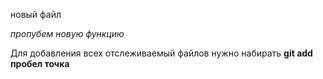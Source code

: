 новый файл

*пропубем новую функцию*

Для добавления всех отслеживаемый файлов нужно набирать **git add пробел точка**